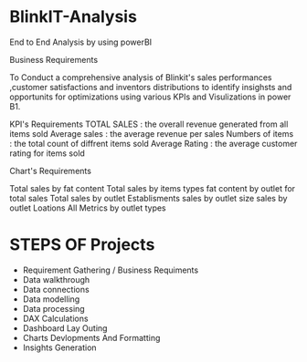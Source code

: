 # BlinkIT-Analysis
End to End Analysis by using powerBI

Business Requirements 

To Conduct a comprehensive analysis of Blinkit's sales performances ,customer satisfactions and inventors distributions 
to identify insighsts and opportunits for optimizations using various KPIs and Visulizations in power B1.

KPI's Requirements 
 TOTAL SALES : the overall revenue generated from all items sold
 Average sales  : the average revenue per sales 
 Numbers of items : the total count of diffrent items sold
 Average Rating   : the average customer rating for items sold

Chart's Requirements 

Total sales by fat content
 Total sales by items types 
 fat content by outlet for total sales 
 Total sales by outlet Establisments
  sales by outlet size
 sales by outlet Loations 
 All Metrics by outlet types


# STEPS OF Projects 

* Requirement Gathering / Business Requiments
* Data walkthrough
* Data connections
* Data modelling
* Data processing
* DAX Calculations
* Dashboard Lay Outing
* Charts Devlopments And Formatting
* Insights Generation
